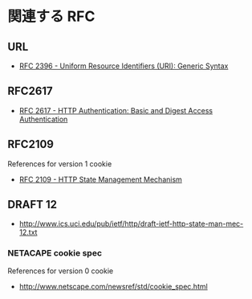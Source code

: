 # 関連する RFC

## URL

- [RFC 2396 - Uniform Resource Identifiers (URI): Generic Syntax](https://datatracker.ietf.org/doc/html/rfc2396)

## RFC2617

- [RFC 2617 - HTTP Authentication: Basic and Digest Access Authentication](https://datatracker.ietf.org/doc/html/rfc2617)

## RFC2109

References for version 1 cookie

- [RFC 2109 - HTTP State Management Mechanism](https://datatracker.ietf.org/doc/html/rfc2109)

## DRAFT 12

* http://www.ics.uci.edu/pub/ietf/http/draft-ietf-http-state-man-mec-12.txt

### NETACAPE cookie spec

References for version 0 cookie

* http://www.netscape.com/newsref/std/cookie_spec.html

